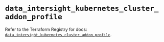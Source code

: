 # `data_intersight_kubernetes_cluster_addon_profile`

Refer to the Terraform Registry for docs: [`data_intersight_kubernetes_cluster_addon_profile`](https://registry.terraform.io/providers/ciscodevnet/intersight/1.0.71/docs/data-sources/kubernetes_cluster_addon_profile).
